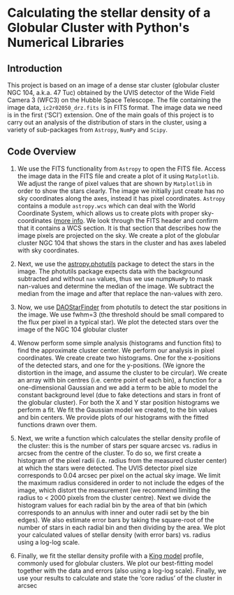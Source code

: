 # Calculating the stellar density of a Globular Cluster with Python's Numerical Libraries

## Introduction

This project is based on an image of a dense star cluster (globular cluster NGC 104, a.k.a. 47 Tuc) obtained by the UVIS detector of the Wide Field Camera 3 (WFC3) on the Hubble Space Telescope. The file containing the image data, `ic2r02050_drz.fits` is in FITS format. The image data we need is in the first (‘SCI’) extension. One of the main goals of this project is to carry out an analysis of the distribution of stars in the cluster, using a variety of sub-packages from `Astropy`, `NumPy` and `Scipy`.

## Code Overview

1. We use the FITS functionality from `Astropy` to open the FITS file. Access the image data in the FITS file and create a plot of it using `Matplotlib`. We   adjust the range of pixel values that are shown by `Matplotlib` in order to show the stars clearly.  The image we initially just create has no sky coordinates along the axes, instead it has pixel coordinates. `Astropy` contains a module `astropy.wcs` which can deal with the World Coordinate System, which allows us to create plots with proper sky-coordinates ([more info](https://docs.astropy.org/en/stable/wcs/index.html). We look through the FITS header and confirm that it contains a WCS section. It is that section that describes how the image pixels are projected on the sky. We create a plot of the globular cluster NGC 104 that shows the stars in the cluster and has axes labeled with sky coordinates. 

2. Next, we use the [astropy.photutils](https://photutils.readthedocs.io/en/stable/) package to detect the stars in the image. The photutils package expects data with the background subtracted and without ```nan``` values, thus we use nump`NumPy` to mask nan-values and determine the median of the image.
We subtract the median from the image and after that replace the nan-values with zero. 

3. Now, we use [DAOStarFinder](https://photutils.readthedocs.io/en/stable/api/photutils.detection.DAOStarFinder.html) from photutils to detect the star positions in the image. We use fwhm=3 (the threshold should be small compared to the flux per pixel in a typical star). We plot the detected stars over the image of the NGC 104 globular cluster 

4. Wenow perform some simple analysis (histograms and function fits) to find the approximate cluster center. We perform our analysis in pixel coordinates. We create create two histograms. One for the x-positions of the detected stars, and one for the y-positions. (We ignore the distortion in the image, and assume the cluster to be circular). We create an array with bin centres (i.e. centre point of each bin),  a function for a one-dimensional Gaussian and we add a
term to be able to model the constant background level (due to fake detections and stars in front of the globular cluster). For both the X and Y star position histograms we perform a fit. We fit the Gaussian model we created, to the bin values and bin centers. We provide plots of our histograms with the fitted functions drawn over them.

5. Next, we write a function which calculates the stellar density profile of the cluster: this is the number of stars per square arcsec vs. radius in arcsec from the centre of the cluster. To do so, we first create a histogram of the pixel radii (i.e. radius from the measured cluster center) at which the stars were detected. The UVIS detector pixel size corresponds to 0.04 arcsec per pixel on the actual sky image. We limit the maximum radius considered in order to not include the edges of the image, which distort the measurement (we recommend limiting the radius to < 2000 pixels from the cluster centre). Next we divide the histogram values for each radial bin by the area of that bin (which corresponds to an annulus with inner and outer radii set by the bin edges). We also estimate error bars by taking the square-root of the number of stars in each radial bin and then dividing by the area. We plot your calculated
values of stellar density (with error bars) vs. radius using a log-log scale.

6. Finally, we fit the stellar density profile with a [King model](https://ui.adsabs.harvard.edu/abs/1966AJ.....71...64K/abstract) profile, commonly used for
globular clusters. We plot our best-fitting model together with the data and errors (also using a log-log scale). Finally, we use your results to calculate and state the ‘core radius’ of the cluster in arcsec